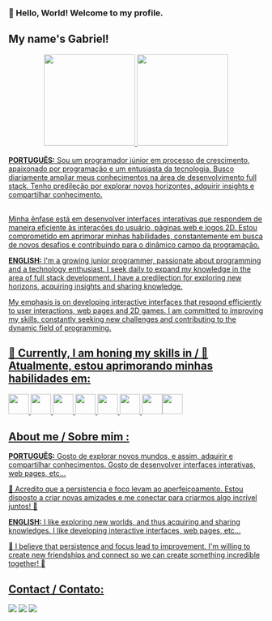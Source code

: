 

### 👋 Hello, World! Welcome to my profile.
## My name's Gabriel!

<div align="center">
  <a href="https://github.com/GabrielVilela26">
  <img height="180em" src="https://github-readme-stats.vercel.app/api?username=GabrielVilela26&show_icons=true&theme=gruvbox&include_all_commits=true&count_private=true"/>
  <img height="180em" src="https://github-readme-stats.vercel.app/api/top-langs/?username=GabrielVilela26&layout=compact&langs_count=7&theme=gruvbox"/>
</div>

<br>
<strong>PORTUGUÊS:</strong> Sou um programador júnior em processo de crescimento, apaixonado por programação e um entusiasta da tecnologia. Busco diariamente ampliar meus conhecimentos na área de       
desenvolvimento full stack. Tenho predileção por explorar novos horizontes, adquirir insights e compartilhar conhecimento. 

<br>Minha ênfase está em desenvolver interfaces interativas que respondem de maneira eficiente às interações do usuário, páginas web e jogos 2D. Estou comprometido em aprimorar minhas habilidades, constantemente em busca de novos desafios e contribuindo para o dinâmico campo da programação.

<strong>ENGLISH:</strong> I'm a growing junior programmer, passionate about programming and a technology enthusiast. I seek daily to expand my knowledge in the area of ​​full stack development. I have a predilection for exploring new horizons, acquiring insights and sharing knowledge.

My emphasis is on developing interactive interfaces that respond efficiently to user interactions, web pages and 2D games. I am committed to improving my skills, constantly seeking new challenges and contributing to the dynamic field of programming.

## 🚀 Currently, I am honing my skills in / 🚀 Atualmente, estou aprimorando minhas habilidades em:
<img loading="lazy" src="https://cdn.jsdelivr.net/gh/devicons/devicon/icons/python/python-original.svg" width="40" height="40"/> <img loading="lazy" src="https://cdn.jsdelivr.net/gh/devicons/devicon/icons/html5/html5-plain-wordmark.svg" width="40" height="40"/> <img loading="lazy" src="https://cdn.jsdelivr.net/gh/devicons/devicon/icons/css3/css3-plain-wordmark.svg" width="40" height="40"/> <img loading="lazy" src="https://cdn.jsdelivr.net/gh/devicons/devicon/icons/javascript/javascript-plain.svg" width="40" height="40"/> <img loading="lazy" src="https://cdn.jsdelivr.net/gh/devicons/devicon/icons/figma/figma-original.svg" width="40" height="40"/> <img loading="lazy" src="https://cdn.jsdelivr.net/gh/devicons/devicon/icons/react/react-original-wordmark.svg" width="40" height="40"/> <img loading="lazy" src="https://cdn.jsdelivr.net/gh/devicons/devicon/icons/mysql/mysql-original.svg" width="40" height="40"/><img loading="lazy" src="https://cdn.jsdelivr.net/gh/devicons/devicon/icons/microsoftsqlserver/microsoftsqlserver-plain-wordmark.svg" width="40" height="40"/>

## About me / Sobre mim :
<strong>PORTUGUÊS:</strong> Gosto de explorar novos mundos, e assim, adquirir e compartilhar conhecimentos.
Gosto de desenvolver interfaces interativas, web pages, etc...

🌱 Acredito que a persistencia e foco levam ao aperfeiçoamento.
Estou disposto a criar novas amizades e me conectar para criarmos algo incrível juntos! 🤝

<strong>ENGLISH:</strong> I like exploring new worlds, and thus acquiring and sharing knowledges.
I like developing interactive interfaces, web pages, etc...

🌱 I believe that persistence and focus lead to improvement.
I'm willing to create new friendships and connect so we can create something incredible together! 🤝

## Contact / Contato:
<div>
<a href="https://www.instagram.com/gabriel_silva.v/?igsh=ODA1NTc5OTg5Nw%3D%3D" target="_blank"><img loading="lazy" src="https://img.shields.io/badge/-Instagram-%23E4405F?style=for-the-badge&logo=instagram&logoColor=white" target="_blank"></a>
<a href="mailto:gs198537@gmail.com"><img loading="lazy" src="https://img.shields.io/badge/Gmail-D14836?style=for-the-badge&logo=gmail&logoColor=white" target="_blank"></a>
<a href=https://www.linkedin.com/in/gabrielsilvav/ target="_blank"><img loading="lazy" src="https://img.shields.io/badge/-LinkedIn-%230077B5?style=for-the-badge&logo=linkedin&logoColor=white" target="_blank">
</div>

